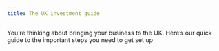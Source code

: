 ```yaml
---
title: The UK investment guide
---
```


You’re thinking about bringing your business to the UK. Here’s our quick guide to the important steps you need to get set up


